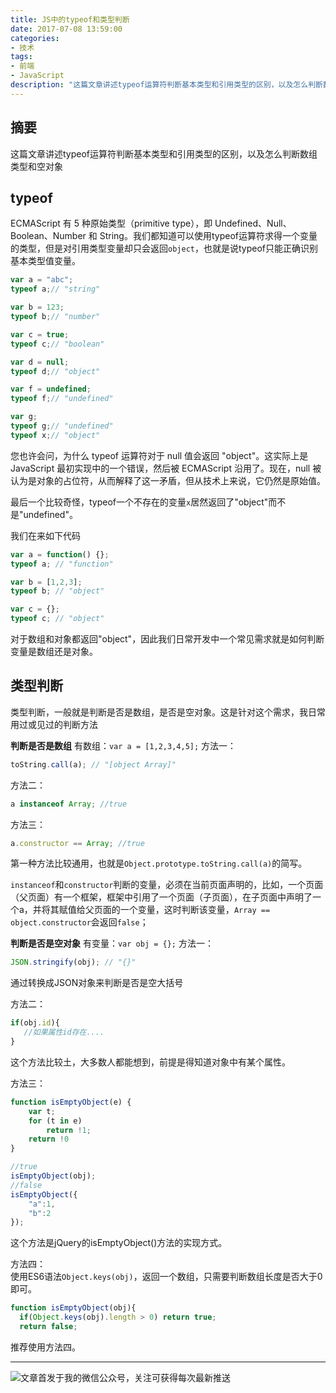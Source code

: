 ```yaml
---
title: JS中的typeof和类型判断
date: 2017-07-08 13:59:00
categories:
- 技术
tags:
- 前端
- JavaScript
description: "这篇文章讲述typeof运算符判断基本类型和引用类型的区别，以及怎么判断数组类型和空对象"
---
```


## 摘要

这篇文章讲述typeof运算符判断基本类型和引用类型的区别，以及怎么判断数组类型和空对象
<!-- more -->
## typeof

ECMAScript 有 5 种原始类型（primitive type），即 Undefined、Null、Boolean、Number 和 String。我们都知道可以使用typeof运算符求得一个变量的类型，但是对引用类型变量却只会返回`object`，也就是说typeof只能正确识别基本类型值变量。
```js
var a = "abc";
typeof a;// "string"

var b = 123;
typeof b;// "number"

var c = true;
typeof c;// "boolean"

var d = null;
typeof d;// "object"

var f = undefined;
typeof f;// "undefined"

var g;
typeof g;// "undefined"
typeof x;// "object"
```

您也许会问，为什么 typeof 运算符对于 null 值会返回 "object"。这实际上是 JavaScript 最初实现中的一个错误，然后被 ECMAScript 沿用了。现在，null 被认为是对象的占位符，从而解释了这一矛盾，但从技术上来说，它仍然是原始值。

最后一个比较奇怪，typeof一个不存在的变量`x`居然返回了"object"而不是"undefined"。

我们在来如下代码
```js
var a = function() {};
typeof a; // "function"

var b = [1,2,3];
typeof b; // "object"

var c = {};
typeof c; // "object"
```
对于数组和对象都返回"object"，因此我们日常开发中一个常见需求就是如何判断变量是数组还是对象。

## 类型判断

类型判断，一般就是判断是否是数组，是否是空对象。这是针对这个需求，我日常用过或见过的判断方法

**判断是否是数组**
有数组：`var a = [1,2,3,4,5];`
方法一：
```js
toString.call(a); // "[object Array]"
```
方法二：
```js
a instanceof Array; //true
```
方法三：
```js
a.constructor == Array; //true
```
第一种方法比较通用，也就是`Object.prototype.toString.call(a)`的简写。

`instanceof`和`constructor`判断的变量，必须在当前页面声明的，比如，一个页面（父页面）有一个框架，框架中引用了一个页面（子页面），在子页面中声明了一个a，并将其赋值给父页面的一个变量，这时判断该变量，`Array == object.constructor`会返回`false`；

**判断是否是空对象**
有变量：`var obj = {};`
方法一：
```js
JSON.stringify(obj); // "{}"
```
通过转换成JSON对象来判断是否是空大括号

方法二：
```js
if(obj.id){
   //如果属性id存在....
}
```
这个方法比较土，大多数人都能想到，前提是得知道对象中有某个属性。

方法三：
```js
function isEmptyObject(e) {  
    var t;  
    for (t in e)  
        return !1;  
    return !0  
} 

//true
isEmptyObject(obj); 
//false
isEmptyObject({
    "a":1,
    "b":2
}); 
```
这个方法是jQuery的isEmptyObject()方法的实现方式。

方法四：  
使用ES6语法`Object.keys(obj)`，返回一个数组，只需要判断数组长度是否大于0即可。
```js
function isEmptyObject(obj){
  if(Object.keys(obj).length > 0) return true;
  return false;
```
推荐使用方法四。

***
![文章首发于我的微信公众号，关注可获得每次最新推送](//ww4.sinaimg.cn/large/006tNc79ly1g5d7zpfq6qj30bz0dtt9b.jpg)